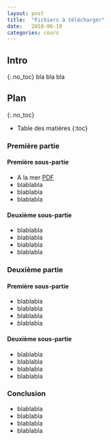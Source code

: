 ```yaml
---
layout: post
title:  "Fichiers à télécharger"
date:   2018-06-19
categories: cours
---
```


## Intro
{:.no_toc}
bla bla bla 

## Plan
{:.no_toc}
* Table des matières
{:toc}

### Première partie
#### Première sous-partie

- A la mer [PDF](https://bigdataspeech.github.io/Sing/fichiers/a_la_mer.pdf)
- blablabla
- blablabla
- blablabla

#### Deuxième sous-partie

- blablabla
- blablabla
- blablabla
- blablabla


### Deuxième partie
#### Première sous-partie

- blablabla
- blablabla
- blablabla
- blablabla

#### Deuxième sous-partie

- blablabla
- blablabla
- blablabla
- blablabla

### Conclusion

- blablabla
- blablabla
- blablabla
- blablabla

